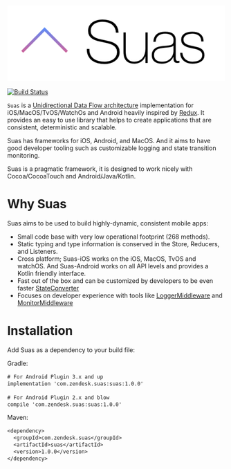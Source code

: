 ![Screenshot](/misc/Logo.png?raw=true)

[![Build Status](https://travis-ci.com/zendesk/Suas-Android.svg?token=iTfSE3QQamPUFfPk3VRD&branch=master)](https://travis-ci.com/zendesk/Suas-Android)

`Suas` is a [Unidirectional Data Flow architecture](doc:why-unidirectional-architectures) implementation for iOS/MacOS/TvOS/WatchOs and Android heavily inspired by [Redux](http://redux.js.org). It provides an easy to use library that helps to create applications that are consistent, deterministic and scalable.

Suas has frameworks for iOS, Android, and MacOS. And it aims to have good developer tooling such as customizable logging and state transition monitoring.

Suas is a pragmatic framework, it is designed to work nicely with Cocoa/CocoaTouch and Android/Java/Kotlin. 

# Why Suas
Suas aims to be used to build highly-dynamic, consistent mobile apps:

- Small code base with very low operational footprint (268 methods).
- Static typing and type information is conserved in the Store, Reducers, and Listeners.
- Cross platform; Suas-iOS works on the iOS, MacOS, TvOS and watchOS. And Suas-Android works on all API levels and provides a Kotlin friendly interface. 
- Fast out of the box and can be customized by developers to be even faster [StateConverter]()
- Focuses on developer experience with tools like [LoggerMiddleware]() and [MonitorMiddleware]() 


# Installation

Add Suas as a dependency to your build file:

Gradle:
```
# For Android Plugin 3.x and up
implementation 'com.zendesk.suas:suas:1.0.0'

# For Android Plugin 2.x and blow
compile 'com.zendesk.suas:suas:1.0.0'
```

Maven:
```
<dependency>
  <groupId>com.zendesk.suas</groupId>
  <artifactId>suas</artifactId>
  <version>1.0.0</version>
</dependency>
```